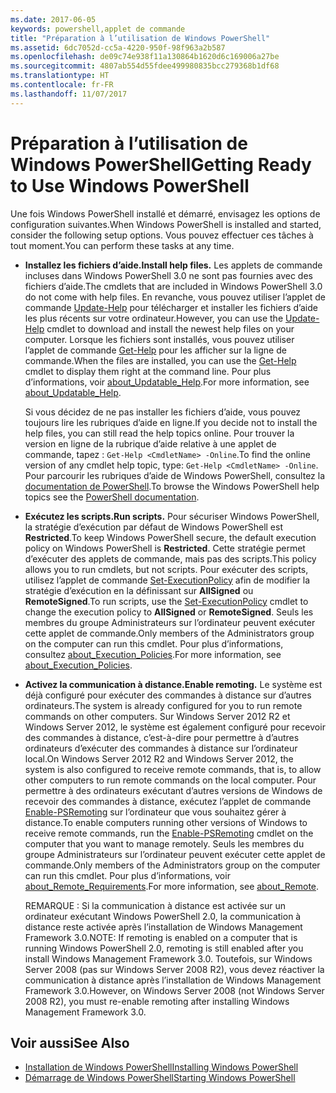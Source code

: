 ```yaml
---
ms.date: 2017-06-05
keywords: powershell,applet de commande
title: "Préparation à l’utilisation de Windows PowerShell"
ms.assetid: 6dc7052d-cc5a-4220-950f-98f963a2b587
ms.openlocfilehash: de09c74e938f11a130864b1620d6c169006a27be
ms.sourcegitcommit: 4807ab554d55fdee499980835bcc279368b1df68
ms.translationtype: HT
ms.contentlocale: fr-FR
ms.lasthandoff: 11/07/2017
---
```

# <a name="getting-ready-to-use-windows-powershell"></a><span data-ttu-id="6a951-103">Préparation à l’utilisation de Windows PowerShell</span><span class="sxs-lookup"><span data-stu-id="6a951-103">Getting Ready to Use Windows PowerShell</span></span>
<span data-ttu-id="6a951-104">Une fois Windows PowerShell installé et démarré, envisagez les options de configuration suivantes.</span><span class="sxs-lookup"><span data-stu-id="6a951-104">When Windows PowerShell is installed and started, consider the following setup options.</span></span> <span data-ttu-id="6a951-105">Vous pouvez effectuer ces tâches à tout moment.</span><span class="sxs-lookup"><span data-stu-id="6a951-105">You can perform these tasks at any time.</span></span>

- <span data-ttu-id="6a951-106">**Installez les fichiers d’aide.**</span><span class="sxs-lookup"><span data-stu-id="6a951-106">**Install help files.**</span></span> <span data-ttu-id="6a951-107">Les applets de commande incluses dans Windows PowerShell 3.0 ne sont pas fournies avec des fichiers d’aide.</span><span class="sxs-lookup"><span data-stu-id="6a951-107">The cmdlets that are included in Windows PowerShell 3.0 do not come with help files.</span></span> <span data-ttu-id="6a951-108">En revanche, vous pouvez utiliser l’applet de commande [Update-Help](/powershell/module/microsoft.powershell.core/update-help) pour télécharger et installer les fichiers d’aide les plus récents sur votre ordinateur.</span><span class="sxs-lookup"><span data-stu-id="6a951-108">However, you can use the [Update-Help](/powershell/module/microsoft.powershell.core/update-help) cmdlet to download and install the newest help files on your computer.</span></span> <span data-ttu-id="6a951-109">Lorsque les fichiers sont installés, vous pouvez utiliser l’applet de commande [Get-Help](/powershell/module/microsoft.powershell.core/get-help) pour les afficher sur la ligne de commande.</span><span class="sxs-lookup"><span data-stu-id="6a951-109">When the files are installed, you can use the [Get-Help](/powershell/module/microsoft.powershell.core/get-help) cmdlet to display them right at the command line.</span></span> <span data-ttu-id="6a951-110">Pour plus d’informations, voir [about_Updatable_Help](/powershell/module/microsoft.powershell.core/about/about_execution_policies).</span><span class="sxs-lookup"><span data-stu-id="6a951-110">For more information, see [about_Updatable_Help](/powershell/module/microsoft.powershell.core/about/about_execution_policies).</span></span>

    <span data-ttu-id="6a951-111">Si vous décidez de ne pas installer les fichiers d’aide, vous pouvez toujours lire les rubriques d’aide en ligne.</span><span class="sxs-lookup"><span data-stu-id="6a951-111">If you decide not to install the help files, you can still read the help topics online.</span></span> <span data-ttu-id="6a951-112">Pour trouver la version en ligne de la rubrique d’aide relative à une applet de commande, tapez : `Get-Help <CmdletName> -Online`.</span><span class="sxs-lookup"><span data-stu-id="6a951-112">To find the online version of any cmdlet help topic, type: `Get-Help <CmdletName> -Online`.</span></span> <span data-ttu-id="6a951-113">Pour parcourir les rubriques d’aide de Windows PowerShell, consultez la [documentation de PowerShell](/powershell/scripting).</span><span class="sxs-lookup"><span data-stu-id="6a951-113">To browse the Windows PowerShell help topics see the [PowerShell documentation](/powershell/scripting).</span></span>

- <span data-ttu-id="6a951-114">**Exécutez les scripts.**</span><span class="sxs-lookup"><span data-stu-id="6a951-114">**Run scripts.**</span></span> <span data-ttu-id="6a951-115">Pour sécuriser Windows PowerShell, la stratégie d’exécution par défaut de Windows PowerShell est **Restricted**.</span><span class="sxs-lookup"><span data-stu-id="6a951-115">To keep Windows PowerShell secure, the default execution policy on Windows PowerShell is **Restricted**.</span></span> <span data-ttu-id="6a951-116">Cette stratégie permet d’exécuter des applets de commande, mais pas des scripts.</span><span class="sxs-lookup"><span data-stu-id="6a951-116">This policy allows you to run cmdlets, but not scripts.</span></span> <span data-ttu-id="6a951-117">Pour exécuter des scripts, utilisez l’applet de commande [Set-ExecutionPolicy](/powershell/module/microsoft.powershell.security/set-executionpolicy) afin de modifier la stratégie d’exécution en la définissant sur **AllSigned** ou **RemoteSigned**.</span><span class="sxs-lookup"><span data-stu-id="6a951-117">To run scripts, use the [Set-ExecutionPolicy](/powershell/module/microsoft.powershell.security/set-executionpolicy) cmdlet to change the execution policy to **AllSigned** or **RemoteSigned**.</span></span> <span data-ttu-id="6a951-118">Seuls les membres du groupe Administrateurs sur l’ordinateur peuvent exécuter cette applet de commande.</span><span class="sxs-lookup"><span data-stu-id="6a951-118">Only members of the Administrators group on the computer can run this cmdlet.</span></span> <span data-ttu-id="6a951-119">Pour plus d’informations, consultez [about_Execution_Policies](/powershell/module/microsoft.powershell.core/about/about_execution_policies).</span><span class="sxs-lookup"><span data-stu-id="6a951-119">For more information, see [about_Execution_Policies](/powershell/module/microsoft.powershell.core/about/about_execution_policies).</span></span>

- <span data-ttu-id="6a951-120">**Activez la communication à distance.**</span><span class="sxs-lookup"><span data-stu-id="6a951-120">**Enable remoting.**</span></span> <span data-ttu-id="6a951-121">Le système est déjà configuré pour exécuter des commandes à distance sur d’autres ordinateurs.</span><span class="sxs-lookup"><span data-stu-id="6a951-121">The system is already configured for you to run remote commands on other computers.</span></span> <span data-ttu-id="6a951-122">Sur Windows Server 2012 R2 et Windows Server 2012, le système est également configuré pour recevoir des commandes à distance, c’est-à-dire pour permettre à d’autres ordinateurs d’exécuter des commandes à distance sur l’ordinateur local.</span><span class="sxs-lookup"><span data-stu-id="6a951-122">On Windows Server 2012 R2 and Windows Server 2012, the system is also configured to receive remote commands, that is, to allow other computers to run remote commands on the local computer.</span></span> <span data-ttu-id="6a951-123">Pour permettre à des ordinateurs exécutant d’autres versions de Windows de recevoir des commandes à distance, exécutez l’applet de commande [Enable-PSRemoting](/powershell/module/microsoft.powershell.core/enable-psremoting) sur l’ordinateur que vous souhaitez gérer à distance.</span><span class="sxs-lookup"><span data-stu-id="6a951-123">To enable computers running other versions of Windows to receive remote commands, run the [Enable-PSRemoting](/powershell/module/microsoft.powershell.core/enable-psremoting) cmdlet on the computer that you want to manage remotely.</span></span> <span data-ttu-id="6a951-124">Seuls les membres du groupe Administrateurs sur l’ordinateur peuvent exécuter cette applet de commande.</span><span class="sxs-lookup"><span data-stu-id="6a951-124">Only members of the Administrators group on the computer can run this cmdlet.</span></span> <span data-ttu-id="6a951-125">Pour plus d’informations, voir [about_Remote_Requirements](/powershell/module/microsoft.powershell.core/about/about_remote).</span><span class="sxs-lookup"><span data-stu-id="6a951-125">For more information, see [about_Remote](/powershell/module/microsoft.powershell.core/about/about_remote).</span></span>

    <span data-ttu-id="6a951-126">REMARQUE : Si la communication à distance est activée sur un ordinateur exécutant Windows PowerShell 2.0, la communication à distance reste activée après l’installation de Windows Management Framework 3.0.</span><span class="sxs-lookup"><span data-stu-id="6a951-126">NOTE: If remoting is enabled on a computer that is running Windows PowerShell 2.0, remoting is still enabled after you install Windows Management Framework 3.0.</span></span> <span data-ttu-id="6a951-127">Toutefois, sur Windows Server 2008 (pas sur Windows Server 2008 R2), vous devez réactiver la communication à distance après l’installation de Windows Management Framework 3.0.</span><span class="sxs-lookup"><span data-stu-id="6a951-127">However, on Windows Server 2008 (not Windows Server 2008 R2), you must re-enable remoting after installing Windows Management Framework 3.0.</span></span>

## <a name="see-also"></a><span data-ttu-id="6a951-128">Voir aussi</span><span class="sxs-lookup"><span data-stu-id="6a951-128">See Also</span></span>
- [<span data-ttu-id="6a951-129">Installation de Windows PowerShell</span><span class="sxs-lookup"><span data-stu-id="6a951-129">Installing Windows PowerShell</span></span>](../setup/Installing-Windows-PowerShell.md)
- [<span data-ttu-id="6a951-130">Démarrage de Windows PowerShell</span><span class="sxs-lookup"><span data-stu-id="6a951-130">Starting Windows PowerShell</span></span>](/powershell/scripting/setup/starting-windows-powershell)

